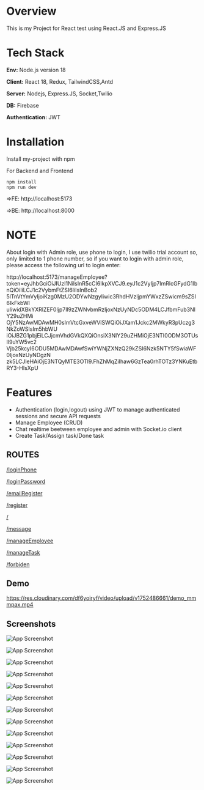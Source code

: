 
# Overview
This is my Project for React test using React.JS and Express.JS

# Tech Stack

**Env:** Node.js version 18

**Client:** React 18, Redux, TailwindCSS,Antd

**Server:** Nodejs, Express.JS, Socket,Twilio

**DB:** Firebase


**Authentication:** JWT




# Installation

Install my-project with npm


 For Backend and Frontend

    npm install 
    npm run dev       
    
=>FE: http://localhost:5173

=>BE: http://localhost:8000


    
# NOTE

About login with Admin role, use phone to login, I use twilio trial account so, only limited to 1 phone number, so if you want to login with admin role, please access the following url to login enter:

http://localhost:5173/manageEmployee?token=eyJhbGciOiJIUzI1NiIsInR5cCI6IkpXVCJ9.eyJ1c2VyIjp7ImRlcGFydG1lbnQiOiIiLCJ1c2VybmFtZSI6IiIsInBob2 5lTnVtYmVyIjoiKzg0MzU2ODYwNzgyIiwic3RhdHVzIjpmYWxzZSwicm9sZSI6IkFkbWl uIiwidXBkYXRlZEF0Ijp7Il9zZWNvbmRzIjoxNzUyNDc5ODM4LCJfbmFub3NlY29uZHMi OjY5NzAwMDAwMH0sImVtcGxveWVlSWQiOiJXam1Jckc2MWkyR3pUczg3NkZoWSIsIm5hbWU iOiJBZG1pbjEiLCJjcmVhdGVkQXQiOnsiX3NlY29uZHMiOjE3NTI0ODM3OTUsIl9uYW5vc2 Vjb25kcyI6ODU5MDAwMDAwfSwiYWNjZXNzQ29kZSI6Nzk5NTY5fSwiaWF0IjoxNzUyNDgzN zk5LCJleHAiOjE3NTQyMTE3OTl9.FhZhMqZiIhaw6GzTea0rhTOTz3YNKuEtbRY3-HIsXpU


# Features

- Authentication (login,logout) using  JWT to manage authenticated  sessions and secure API requests
- Manage Employee (CRUD)
- Chat realtime beetween employee and admin with Socket.io client
- Create Task/Assign task/Done task

## ROUTES



   [/loginPhone]()

   [/loginPassword]()

   [/emailRegister]()

   [/register]()

   [/]()

   [/message]()

   [/manageEmployee]()

   [/manageTask]()

   [/forbiden]()

  
  




## Demo
https://res.cloudinary.com/df6yoiryf/video/upload/v1752486661/demo_mmmpax.mp4

## Screenshots

![App Screenshot](https://github.com/user-attachments/assets/7e412569-8130-4a01-9767-ff1f53441b4b)

![App Screenshot](https://github.com/user-attachments/assets/77101d54-d791-4bd4-98ca-840d27db722a)

![App Screenshot](https://github.com/user-attachments/assets/8e676190-842f-44eb-b3d4-4d4a3ae87226)

![App Screenshot](https://github.com/user-attachments/assets/4f95b88b-a916-4dba-ab82-9a0dcb167fd9)

![App Screenshot](https://github.com/user-attachments/assets/b3398162-b996-4f90-b715-2a221b7290aa)


![App Screenshot](https://github.com/user-attachments/assets/00232ee8-e857-437b-a498-cd3c95cd9d86)

![App Screenshot](https://github.com/user-attachments/assets/50c81c89-234d-4c49-92b4-a039d5afb6ac)

![App Screenshot](https://github.com/user-attachments/assets/b1f2c917-5651-44d4-9e46-a25188a7aeb3)

![App Screenshot](https://github.com/user-attachments/assets/6dbf2a3b-2cf3-452d-b277-acbc5c555a78)

![App Screenshot](https://github.com/user-attachments/assets/c6ac4d25-31b0-485f-b5f7-d717a1058e9b)

![App Screenshot](https://github.com/user-attachments/assets/020e34b4-5c18-40d3-a1b7-f1cbd8b8d2ca)

![App Screenshot](https://github.com/user-attachments/assets/76e59020-f2e2-45fc-90fe-e417f4e517a7)

![App Screenshot](https://github.com/user-attachments/assets/db6f524e-70c7-431d-b877-b37b9dc5da3e)





